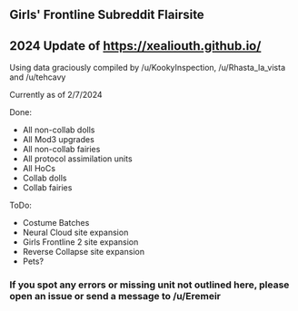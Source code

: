 ## Girls' Frontline Subreddit Flairsite
## 2024 Update of https://xealiouth.github.io/

Using data graciously compiled by /u/KookyInspection, /u/Rhasta_la_vista and /u/tehcavy

Currently as of 2/7/2024

Done:
- All non-collab dolls
- All Mod3 upgrades
- All non-collab fairies
- All protocol assimilation units
- All HoCs
- Collab dolls
- Collab fairies

ToDo:
- Costume Batches
- Neural Cloud site expansion
- Girls Frontline 2 site expansion
- Reverse Collapse site expansion
- Pets?

### If you spot any errors or missing unit not outlined here, please open an issue or send a message to /u/Eremeir

